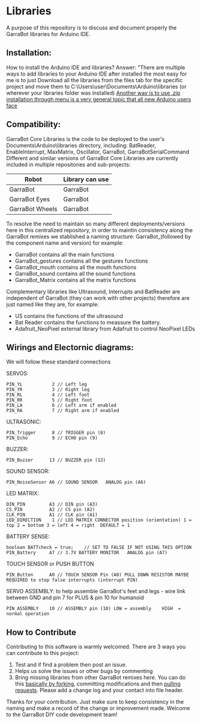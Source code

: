 # Libraries
A purpose of this repository is to discuss and document properly the GarraBot libraries for Arduino IDE.

## Installation:
How to install the Arduino IDE and libraries?
Answer: "There are multiple ways to add libraries to your Arduino IDE after installed the most easy for me is to just Download all the libraries from the files tab for the specific project and move them to C:\Users\user\Documents\Arduino\libraries (or wherever your libraries folder was installed)
[Another way is to use .zip installation through menu is a very general topic that all new Arduino users face](https://www.arduino.cc/en/guide/libraries) 
 
## Compatibility:
GarraBot Core Libraries is the code to be deployed to the user's Documents\Arduino\libraries directory, including: BatReader, EnableInterrupt, MaxMatrix, Oscillator, GarraBot, GarraBotSerialCommand
Different and similar versions of GarraBot Core Libraries are currently included in multiple repositories and sub-projects:

Robot  | Library can use
------------- | -------------
GarraBot | GarraBot
GarraBot Eyes  | GarraBot
GarraBot Wheels  | GarraBot

To resolve the need to maintain so many different deployments/versions here in this centralized repository, in order to maintin consistency along the GarraBot remixes we stablished a naming structure: 
GarraBot_(followed by the component name and version) for example:

* GarraBot contains all the main functions
* GarraBot_gestures contains all the gestures functions
* GarraBot_mouth	contains all the mouth functions
* GarraBot_sound contains all the sound functions
* GarraBot_Matrix contains all the matrix functions

Complementary libraries like Ultrasound, Interrupts and BatReader are independent of GarraBot (they can work with other projects) therefore are just named like they are, for example:
* US contains the functions of the ultrasound
* Bat Reader contains the functions to meassure the battery.
* Adafruit_NeoPixel external library from Adafruit to control NeoPixel LEDs
 
 ## Wirings and Electornic diagrams:
We will follow these standard connections

SERVOS:
```
PIN_YL           2 // Left leg
PIN_YR           3 // Right leg
PIN_RL           4 // Left foot
PIN_RR           5 // Right foot
PIN_LA           6 // Left arm if enabled
PIN_RA           7 // Right arm if enabled
```

ULTRASONIC:
```
PIN_Trigger      8 // TRIGGER pin (8)
PIN_Echo         9 // ECHO pin (9)
```

BUZZER:
```
PIN_Buzzer      13 // BUZZER pin (13)
```

SOUND SENSOR:
```
PIN_NoiseSensor A6 // SOUND SENSOR   ANALOG pin (A6)
```
 
LED MATRIX:
```
DIN_PIN         A3 // DIN pin (A3)
CS_PIN          A2 // CS pin (A2)
CLK_PIN         A1 // CLK pin (A1)
LED_DIRECTION    1 // LED MATRIX CONNECTOR position (orientation) 1 = top 2 = bottom 3 = left 4 = right  DEFAULT = 1
```
BATTERY SENSE:
```
boolean BATTcheck = true;    // SET TO FALSE IF NOT USING THIS OPTION
PIN_Battery     A7 // 3.7V BATTERY MONITOR   ANALOG pin (A7)
```
TOUCH SENSOR or PUSH BUTTON 
```
PIN_Button      A0 // TOUCH SENSOR Pin (A0) PULL DOWN RESISTOR MAYBE REQUIRED to stop false interrupts (interrupt PIN)
```
SERVO ASSEMBLY:
to help assemble GarraBot's feet and legs - wire link between GND and pin 7 for PLUS & pin 10 for humanoid
```
PIN_ASSEMBLY    10 // ASSEMBLY pin (10) LOW = assembly    HIGH  = normal operation
```
 
 ## How to Contribute
 Contributing to this software is warmly welcomed. There are 3 ways you can contribute to this project:
1. Test and if find a problem then post an issue.
2. Helps us solve the issues or other bugs by commenting
3. Bring missing libraries from other GarraBot remixes here.
You can do this [basically by forking](https://help.github.com/en/articles/fork-a-repo), committing modifications and then [pulling requests](https://help.github.com/en/articles/about-pull-requests). Please add a change log and your contact into file header.

Thanks for your contribution.
Just make sure to keep consistency in the naming and make a record of the change or improvement made.
Welcome to the GarraBot DIY code development team!
